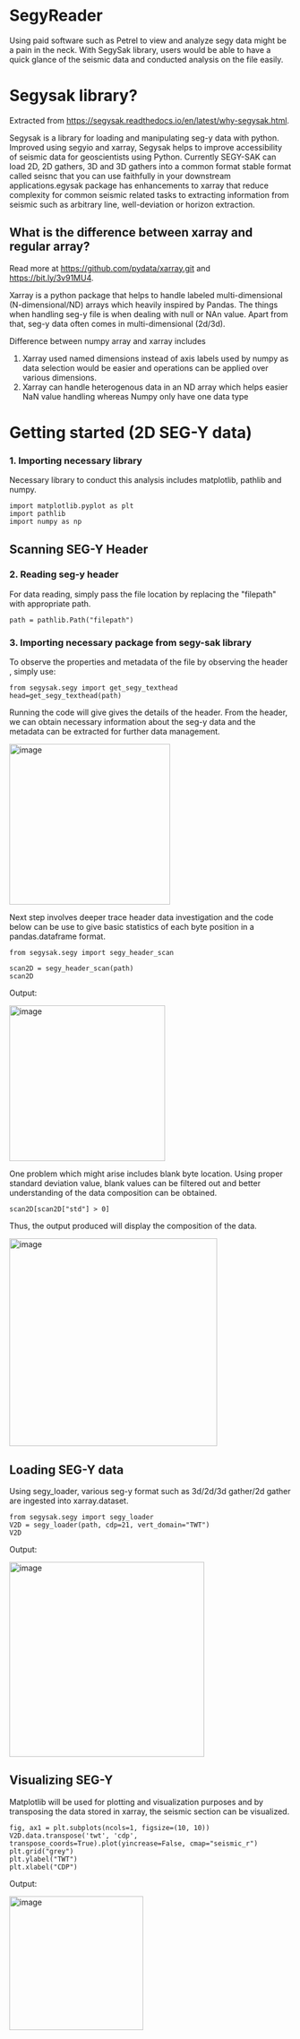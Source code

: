 # SegyReader
Using paid software such as Petrel to view and analyze segy data might be a pain in the neck. With SegySak library, users would be able to have a quick glance of the seismic data and conducted analysis on the file easily.

# Segysak library?
Extracted from https://segysak.readthedocs.io/en/latest/why-segysak.html.

Segysak is a library for loading and manipulating seg-y data with python. Improved using segyio and xarray, Segysak helps to improve accessibility of seismic data for geoscientists using Python. Currently SEGY-SAK can load 2D, 2D gathers, 3D and 3D gathers into a common format stable format called seisnc that you can use faithfully in your downstream applications.egysak package has enhancements to xarray that reduce complexity for common seismic related tasks to extracting information from seismic such as arbitrary line, well-deviation or horizon extraction.

## What is the difference between xarray and regular array?
Read more at https://github.com/pydata/xarray.git and https://bit.ly/3v91MU4. 

Xarray is a python package that helps to handle labeled multi-dimensional (N-dimensional/ND) arrays which heavily inspired by Pandas. The things when handling seg-y file is when dealing with null or NAn value. Apart from that, seg-y data often comes in multi-dimensional (2d/3d). 

Difference between numpy array and xarray includes
1. Xarray used named dimensions instead of axis labels used by numpy as data selection would be easier and operations can be applied over various dimensions.
2. Xarray can handle heterogenous data in an ND array which helps easier NaN value handling whereas Numpy only have one data type

# Getting started (2D SEG-Y data)

### 1. Importing necessary library
Necessary library to conduct this analysis includes matplotlib, pathlib and numpy. 

```
import matplotlib.pyplot as plt 
import pathlib
import numpy as np

```

## Scanning SEG-Y Header
### 2. Reading seg-y header

For data reading, simply pass the file location by replacing the "filepath" with appropriate path. 
 ```
 path = pathlib.Path("filepath")
 ```
 
 ### 3. Importing necessary package from segy-sak library
 
To observe the properties and metadata of the file by observing the header , simply use:
 
```
from segysak.segy import get_segy_texthead
head=get_segy_texthead(path)
```
Running the code will give gives the details of the header. From the header, we can obtain necessary information about the seg-y data and the metadata can be extracted for further data management. 

<img width="287" alt="image" src="https://user-images.githubusercontent.com/93107581/162869424-32757585-d673-4cd5-ac8b-ba11b43583a7.png">


Next step involves deeper trace header data investigation and the code below can be use to give basic statistics of each byte position in a pandas.dataframe format. 

```
from segysak.segy import segy_header_scan

scan2D = segy_header_scan(path)
scan2D

```
Output:

<img width="278" alt="image" src="https://user-images.githubusercontent.com/93107581/162870067-e89b3581-aca8-430f-aa9b-dca859e26d4d.png">

One problem which might arise includes blank byte location. Using proper standard deviation value, blank values can be filtered out and better understanding of the data composition can be obtained. 

```
scan2D[scan2D["std"] > 0]

```

Thus, the output produced will display the composition of the data.

<img width="371" alt="image" src="https://user-images.githubusercontent.com/93107581/163081086-275edb1a-0591-4c86-9ea1-976bd83928de.png">

## Loading SEG-Y data 

Using segy_loader, various seg-y format such as 3d/2d/3d gather/2d gather are ingested into xarray.dataset.

```
from segysak.segy import segy_loader
V2D = segy_loader(path, cdp=21, vert_domain="TWT")
V2D
```
Output:

<img width="348" alt="image" src="https://user-images.githubusercontent.com/93107581/163081938-2b99647a-3fa4-4244-a135-cb5355f7962e.png">

## Visualizing SEG-Y 

Matplotlib will be used for plotting and visualization purposes and by transposing the data stored in xarray, the seismic section can be visualized. 
```
fig, ax1 = plt.subplots(ncols=1, figsize=(10, 10))
V2D.data.transpose('twt', 'cdp', transpose_coords=True).plot(yincrease=False, cmap="seismic_r")
plt.grid("grey")
plt.ylabel("TWT") 
plt.xlabel("CDP")
```

Output:

<img width="239" alt="image" src="https://user-images.githubusercontent.com/93107581/163082165-9391152c-9d1c-484f-9747-3ec491bd1a19.png">



